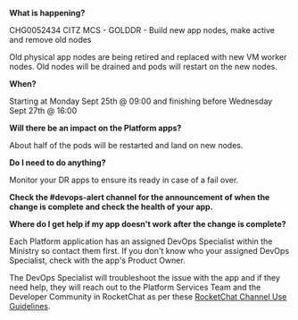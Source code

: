 
**What is happening?**

CHG0052434 CITZ MCS - GOLDDR - Build new app nodes, make active and remove old nodes

Old physical app nodes are being retired and replaced with new VM worker nodes. Old nodes will be drained and pods will restart on the new nodes.

**When?**

Starting at Monday Sept 25th @ 09:00 and finishing before Wednesday Sept 27th @ 16:00

**Will there be an impact on the Platform apps?**

About half of the pods will be restarted and land on new nodes.

**Do I need to do anything?**

Monitor your DR apps to ensure its ready in case of a fail over.

**Check the #devops-alert channel for the announcement of when the change is complete and check the health of your app.**

**Where do I get help if my app doesn't work after the change is complete?**

Each Platform application has an assigned DevOps Specialist within the Ministry so contact them first. If you don't know who your assigned DevOps Specialist, check with the app's Product Owner.

The DevOps Specialist will troubleshoot the issue with the app and if they need help, they will reach out to the Platform Services Team and the Developer Community in RocketChat as per these [RocketChat Channel Use Guidelines](https://docs.developer.gov.bc.ca/rocketchat-channel-descriptions/).
